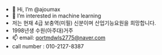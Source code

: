 - 👋 Hi, I’m @ajoumax
- 👀 I’m interested in machine learning
-   저는 현재 4급 보충역(미필) 신분이며 산업기능요원을 희망합니다.
-   1998년생 수원(아주대)거주
- 📫 email: qortmdwls2775@naver.com
-    call number : 010-2127-8387

<!---
ajoumax/ajoumax is a ✨ special ✨ repository because its `README.md` (this file) appears on your GitHub profile.
You can click the Preview link to take a look at your changes.
--->
